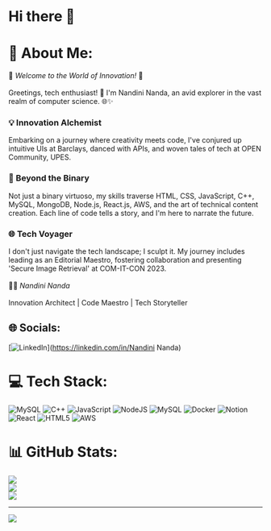 # Hi there 👋
# 💫 About Me:
🚀 *Welcome to the World of Innovation!* 🚀
<br><br>
Greetings, tech enthusiast! 👋 I'm  Nandini Nanda, an avid explorer in the vast realm of computer science. 🌐✨
<br>
### 💡 Innovation Alchemist
Embarking on a journey where creativity meets code, I've conjured up intuitive UIs at Barclays, danced with APIs, and woven tales of tech at OPEN Community, UPES. 
<br>
### 🚀 Beyond the Binary
Not just a binary virtuoso, my skills traverse HTML, CSS, JavaScript, C++, MySQL, MongoDB, Node.js, React.js, AWS, and the art of technical content creation. Each line of code tells a story, and I'm here to narrate the future.
<br>
### 🌐 Tech Voyager
I don't just navigate the tech landscape; I sculpt it. My journey includes leading as an Editorial Maestro, fostering collaboration and presenting 'Secure Image Retrieval' at COM-IT-CON 2023.
<br><br>👨‍💻 *Nandini Nanda*
<br><br>Innovation Architect | Code Maestro | Tech Storyteller

## 🌐 Socials:
[![LinkedIn](https://img.shields.io/badge/LinkedIn-%230077B5.svg?logo=linkedin&logoColor=white)](https://linkedin.com/in/Nandini Nanda) 

# 💻 Tech Stack:
![MySQL](https://img.shields.io/badge/mysql-%2300000f.svg?style=for-the-badge&logo=mysql&logoColor=white) ![C++](https://img.shields.io/badge/c++-%2300599C.svg?style=for-the-badge&logo=c%2B%2B&logoColor=white) ![JavaScript](https://img.shields.io/badge/javascript-%23323330.svg?style=for-the-badge&logo=javascript&logoColor=%23F7DF1E) ![NodeJS](https://img.shields.io/badge/node.js-6DA55F?style=for-the-badge&logo=node.js&logoColor=white) ![MySQL](https://img.shields.io/badge/mysql-%2300000f.svg?style=for-the-badge&logo=mysql&logoColor=white) ![Docker](https://img.shields.io/badge/docker-%230db7ed.svg?style=for-the-badge&logo=docker&logoColor=white) ![Notion](https://img.shields.io/badge/Notion-%23000000.svg?style=for-the-badge&logo=notion&logoColor=white) ![React](https://img.shields.io/badge/react-%2320232a.svg?style=for-the-badge&logo=react&logoColor=%2361DAFB) ![HTML5](https://img.shields.io/badge/html5-%23E34F26.svg?style=for-the-badge&logo=html5&logoColor=white) ![AWS](https://img.shields.io/badge/AWS-%23FF9900.svg?style=for-the-badge&logo=amazon-aws&logoColor=white)
# 📊 GitHub Stats:
![](https://github-readme-stats.vercel.app/api?username=NandiniNanda&theme=radical&hide_border=false&include_all_commits=false&count_private=false)<br/>
![](https://github-readme-streak-stats.herokuapp.com/?user=NandiniNanda&theme=radical&hide_border=false)<br/>
![](https://github-readme-stats.vercel.app/api/top-langs/?username=NandiniNanda&theme=radical&hide_border=false&include_all_commits=false&count_private=false&layout=compact)

---
[![](https://visitcount.itsvg.in/api?id=NandiniNanda&icon=0&color=0)](https://visitcount.itsvg.in)

